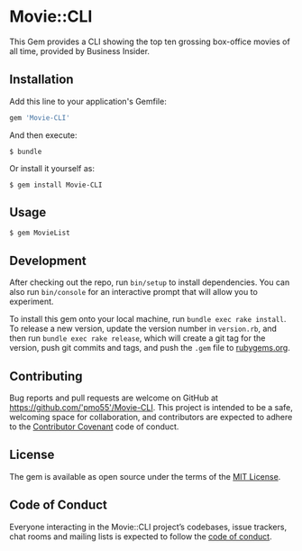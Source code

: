 # Movie::CLI

This Gem provides a CLI showing the top ten grossing box-office movies of all time, provided by Business Insider.

## Installation

Add this line to your application's Gemfile:

```ruby
gem 'Movie-CLI'
```

And then execute:

    $ bundle

Or install it yourself as:

    $ gem install Movie-CLI

## Usage

    $ gem MovieList

## Development

After checking out the repo, run `bin/setup` to install dependencies. You can also run `bin/console` for an interactive prompt that will allow you to experiment.

To install this gem onto your local machine, run `bundle exec rake install`. To release a new version, update the version number in `version.rb`, and then run `bundle exec rake release`, which will create a git tag for the version, push git commits and tags, and push the `.gem` file to [rubygems.org](https://rubygems.org).

## Contributing

Bug reports and pull requests are welcome on GitHub at https://github.com/'pmo55'/Movie-CLI. This project is intended to be a safe, welcoming space for collaboration, and contributors are expected to adhere to the [Contributor Covenant](http://contributor-covenant.org) code of conduct.

## License

The gem is available as open source under the terms of the [MIT License](https://opensource.org/licenses/MIT).

## Code of Conduct

Everyone interacting in the Movie::CLI project’s codebases, issue trackers, chat rooms and mailing lists is expected to follow the [code of conduct](https://github.com/'pmo55'/Movie-CLI/blob/master/CODE_OF_CONDUCT.md).

